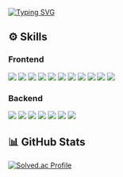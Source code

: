 
[![Typing SVG](https://readme-typing-svg.demolab.com?font=Fira+Code&weight=800&size=31&pause=1000&color=353535&background=F473FF00&center=true&vCenter=true&width=1000&lines=Hi%2C+I'm+Hyobin+%F0%9F%91%8B+)](https://git.io/typing-svg)

## ⚙️ Skills

### Frontend
<p>
  <img src="https://img.shields.io/badge/Next.js-000000?style=for-the-badge&logo=next.js&logoColor=white">
  <img src="https://img.shields.io/badge/React-61DAFB?style=for-the-badge&logo=react&logoColor=black">
  <img src="https://img.shields.io/badge/Vue.js-4FC08D?style=for-the-badge&logo=vue.js&logoColor=white">
  <img src="https://img.shields.io/badge/JavaScript-F7DF1E?style=for-the-badge&logo=javascript&logoColor=black">
  <img src="https://img.shields.io/badge/TypeScript-3178C6?style=for-the-badge&logo=typescript&logoColor=white">
  <img src="https://img.shields.io/badge/Tailwind_CSS-38B2AC?style=for-the-badge&logo=tailwind-css&logoColor=white" >
   <img src="https://img.shields.io/badge/Recoil-3578E5?style=for-the-badge&logo=recoil&logoColor=white">
  <img src="https://img.shields.io/badge/Zustand-171717?style=for-the-badge&logo=zustand&logoColor=white">
  <img src="https://img.shields.io/badge/Pinia-E34F26?style=for-the-badge&logo=Pinia&logoColor=white">
  <img src="https://img.shields.io/badge/HTML5-E34F26?style=for-the-badge&logo=html5&logoColor=white">
  <img src="https://img.shields.io/badge/CSS3-1572B6?style=for-the-badge&logo=css3&logoColor=white">
 
</p>

### Backend
<p>
  <img src="https://img.shields.io/badge/Java-007396?style=for-the-badge&logo=java&logoColor=white">
  <img src="https://img.shields.io/badge/MySQL-4479A1?style=for-the-badge&logo=mysql&logoColor=white">
  <img src="https://img.shields.io/badge/Spring-6DB33F?style=for-the-badge&logo=spring&logoColor=white">
  <img src="https://img.shields.io/badge/springboot-6DB33F?style=for-the-badge&logo=springboot&logoColor=white">
  <img src="https://img.shields.io/badge/Redis-E34F26?style=for-the-badge&logo=Redis&logoColor=white">
  <img src="https://img.shields.io/badge/MyBatis-000000?style=for-the-badge&logo=MyBatis&logoColor=white">
  <img src="https://img.shields.io/badge/Firebase-FFCA28?style=for-the-badge&logo=firebase&logoColor=white"/>
</p>

## 📊 GitHub Stats
[![Solved.ac Profile](http://mazassumnida.wtf/api/v2/generate_badge?boj=hb0726)](https://solved.ac/hb0726/)
